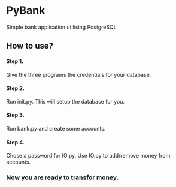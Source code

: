 # PyBank
Simple bank application utilising PostgreSQL

## How to use?

#### Step 1.

Give the three programs the credentials for your database. 

#### Step 2.

Run init.py. This will setup the database for you.

#### Step 3.

Run bank.py and create some accounts.

#### Step 4.

Chose a password for IO.py. Use IO.py to add/remove money from accounts.

### Now you are ready to transfor money.

